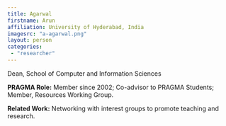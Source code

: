 ```yaml
---
title: Agarwal
firstname: Arun
affiliation: University of Hyderabad, India
imagesrc: "a-agarwal.png"
layout: person
categories:
 - "researcher"
---
```

Dean, School of Computer and Information Sciences 

**PRAGMA Role:** Member since 2002; Co-advisor to PRAGMA Students; Member,
Resources Working Group.

**Related Work:** Networking with interest groups to promote teaching and research.

        
        
         
         
